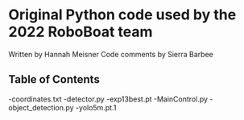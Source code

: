 # Original Python code used by the 2022 RoboBoat team

Written by Hannah Meisner
  Code comments by Sierra Barbee

## Table of Contents
-coordinates.txt
-detector.py
-exp13best.pt
-MainControl.py
-object_detection.py
-yolo5m.pt.1
